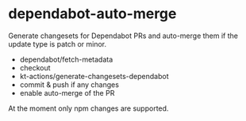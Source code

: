 # dependabot-auto-merge

Generate changesets for Dependabot PRs and auto-merge them if the update type is patch or minor.

- dependabot/fetch-metadata
- checkout
- kt-actions/generate-changesets-dependabot
- commit & push if any changes
- enable auto-merge of the PR

At the moment only npm changes are supported.
